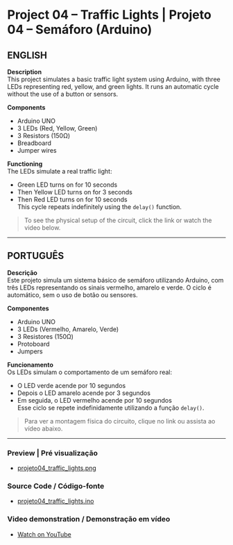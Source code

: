 # Project 04 – Traffic Lights | Projeto 04 – Semáforo (Arduino)

## ENGLISH

**Description**  
This project simulates a basic traffic light system using Arduino, with three LEDs representing red, yellow, and green lights. It runs an automatic cycle without the use of a button or sensors.

**Components**  
- Arduino UNO  
- 3 LEDs (Red, Yellow, Green)  
- 3 Resistors (150Ω)  
- Breadboard  
- Jumper wires  

**Functioning**  
The LEDs simulate a real traffic light:  
- Green LED turns on for 10 seconds  
- Then Yellow LED turns on for 3 seconds  
- Then Red LED turns on for 10 seconds  
This cycle repeats indefinitely using the `delay()` function.

> To see the physical setup of the circuit, click the link or watch the video below.
---

## PORTUGUÊS

**Descrição**  
Este projeto simula um sistema básico de semáforo utilizando Arduino, com três LEDs representando os sinais vermelho, amarelo e verde. O ciclo é automático, sem o uso de botão ou sensores.

**Componentes**  
- Arduino UNO  
- 3 LEDs (Vermelho, Amarelo, Verde)  
- 3 Resistores (150Ω)  
- Protoboard  
- Jumpers  

**Funcionamento**  
Os LEDs simulam o comportamento de um semáforo real:  
- O LED verde acende por 10 segundos  
- Depois o LED amarelo acende por 3 segundos  
- Em seguida, o LED vermelho acende por 10 segundos  
Esse ciclo se repete indefinidamente utilizando a função `delay()`.

> Para ver a montagem física do circuito, clique no link ou assista ao vídeo abaixo.
  
---
### Preview | Pré visualização
- [projeto04_traffic_lights.png](projeto04_traffic_lights.png)

###  Source Code / Código-fonte  
- [projeto04_traffic_lights.ino](projeto04_traffic_lights.ino)

###  Video demonstration / Demonstração em vídeo  
- [Watch on YouTube](https://youtu.be/9ONQ832VpIw)

